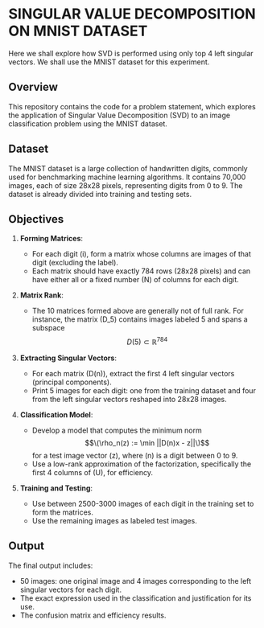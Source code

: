 # **SINGULAR VALUE DECOMPOSITION ON MNIST DATASET**
Here we shall explore how SVD is performed using only top 4 left singular vectors. We shall use the MNIST dataset for this experiment.

## Overview

This repository contains the code for a problem statement, which explores the application of Singular Value Decomposition (SVD) to an image classification problem using the MNIST dataset.

## Dataset

The MNIST dataset is a large collection of handwritten digits, commonly used for benchmarking machine learning algorithms. It contains 70,000 images, each of size 28x28 pixels, representing digits from 0 to 9. The dataset is already divided into training and testing sets.

## Objectives

1. **Forming Matrices**:
    - For each digit \(i\), form a matrix whose columns are images of that digit (excluding the label). 
    - Each matrix should have exactly 784 rows (28x28 pixels) and can have either all or a fixed number \(N\) of columns for each digit.

2. **Matrix Rank**:
    - The 10 matrices formed above are generally not of full rank. For instance, the matrix \(D_5\) contains images labeled 5 and spans a subspace $$D(5) \subset \mathbb{R}^{784}$$

3. **Extracting Singular Vectors**:
    - For each matrix \(D(n)\), extract the first 4 left singular vectors (principal components).
    - Print 5 images for each digit: one from the training dataset and four from the left singular vectors reshaped into 28x28 images.

4. **Classification Model**:
    - Develop a model that computes the minimum norm $$\(\rho_n(z) := \min ||D(n)x - z||\)$$ for a test image vector \(z\), where \(n\) is a digit between 0 to 9.
    - Use a low-rank approximation of the factorization, specifically the first 4 columns of \(U\), for efficiency.

5. **Training and Testing**:
    - Use between 2500-3000 images of each digit in the training set to form the matrices.
    - Use the remaining images as labeled test images.

## Output

The final output includes:

- 50 images: one original image and 4 images corresponding to the left singular vectors for each digit.
- The exact expression used in the classification and justification for its use.
- The confusion matrix and efficiency results.

